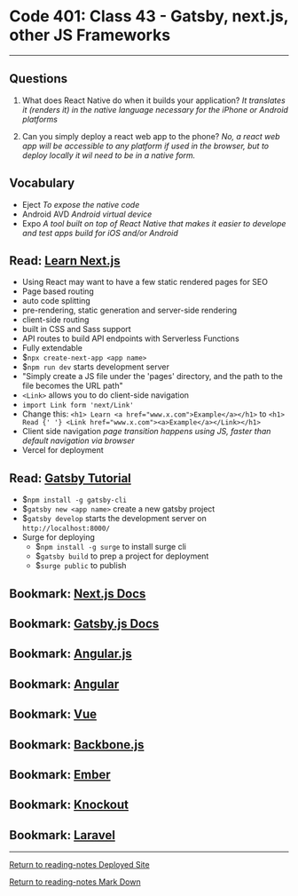 # Code 401: Class 43 - Gatsby, next.js, other JS Frameworks

***

## Questions

1. What does React Native do when it builds your application? *It translates it (renders it) in the native language necessary for the iPhone or Android platforms*

2. Can you simply deploy a react web app to the phone? *No, a react web app will be accessible to any platform if used in the browser, but to deploy locally it wil need to be in a native form.*

## Vocabulary

- Eject *To expose the native code*
- Android AVD *Android virtual device*
- Expo *A tool built on top of React Native that makes it easier to develope and test apps build for iOS and/or Android*

## Read: [Learn Next.js](https://nextjs.org/learn/basics/create-nextjs-app)

- Using React may want to have a few static rendered pages for SEO
- Page based routing
- auto code splitting
- pre-rendering, static generation and server-side rendering
- client-side routing
- built in CSS and Sass support
- API routes to build API endpoints with Serverless Functions
- Fully extendable
- $`npx create-next-app <app name>`
- $`npm run dev` starts development server
- "Simply create a JS file under the 'pages' directory, and the path to the file becomes the URL path"
- `<Link>` allows you to do client-side navigation
- `import Link form 'next/Link'`
- Change this: `<h1> Learn <a href="www.x.com">Example</a></h1>` to `<h1> Read {' '} <Link href="www.x.com"><a>Example</a></Link></h1>`
- Client side navigation *page transition happens using JS, faster than default navigation via browser*
- Vercel for deployment

## Read: [Gatsby Tutorial]()

- $`npm install -g gatsby-cli` 
- $`gatsby new <app name>` create a new gatsby project
- $`gatsby develop` starts the development server on `http://localhost:8000/`
- Surge for deploying
  - $`npm install -g surge` to install surge cli
  - $`gatsby build` to prep a project for deployment
  - $`surge public` to publish

## Bookmark: [Next.js Docs](https://nextjs.org/docs)

## Bookmark: [Gatsby.js Docs](https://www.gatsbyjs.com/docs/)

## Bookmark: [Angular.js](https://angularjs.org/)

## Bookmark: [Angular](https://angular.io/)

## Bookmark: [Vue](https://vuejs.org/)

## Bookmark: [Backbone.js](https://backbonejs.org/)

## Bookmark: [Ember](https://emberjs.com/)

## Bookmark: [Knockout](https://knockoutjs.com/)

## Bookmark: [Laravel](https://laravel.com/)

***

[Return to reading-notes Deployed Site](https://simon-panek.github.io/reading-notes/)

[Return to reading-notes Mark Down](https://github.com/simon-panek/reading-notes)
